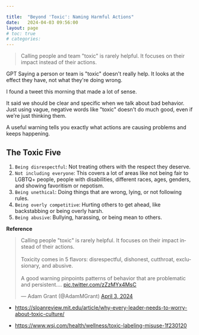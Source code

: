 ```yaml
---

title:  "Beyond 'Toxic': Naming Harmful Actions"
date:   2024-04-03 09:56:00
layout: page
# toc: true
# categories:
---
```


> Calling people and team "toxic" is rarely helpful. It focuses on their impact instead of their actions.

GPT
Saying a person or team is "toxic" doesn't really help. It looks at the effect they have, not what they're doing wrong.

I found a tweet this morning that made a lot of sense.



It said we should be clear and specific when we talk about bad behavior. Just using vague, negative words like "toxic" doesn't do much good, even if we're just thinking them.

A useful warning tells you exactly what actions are causing problems and keeps happening.

## The Toxic Five
1. `Being disrespectful`: Not treating others with the respect they deserve.
1. `Not including everyone`: This covers a lot of areas like not being fair to LGBTQ+ people, people with disabilities, different races, ages, genders, and showing favoritism or nepotism.
1. `Being unethical`: Doing things that are wrong, lying, or not following rules.
1. `Being overly competitive`: Hurting others to get ahead, like backstabbing or being overly harsh.
1. `Being abusive`: Bullying, harassing, or being mean to others.



**Reference**

<blockquote class="twitter-tweet"><p lang="en" dir="ltr">Calling people &quot;toxic&quot; is rarely helpful. It focuses on their impact instead of their actions.<br><br>Toxicity comes in 5 flavors: disrespectful, dishonest, cutthroat, exclusionary, and abusive.<br><br>A good warning pinpoints patterns of behavior that are problematic and persistent.… <a href="https://t.co/zZzMYx4MsC">pic.twitter.com/zZzMYx4MsC</a></p>&mdash; Adam Grant (@AdamMGrant) <a href="https://twitter.com/AdamMGrant/status/1775515753053073593?ref_src=twsrc%5Etfw">April 3, 2024</a></blockquote> <script async src="https://platform.twitter.com/widgets.js" charset="utf-8"></script>

- https://sloanreview.mit.edu/article/why-every-leader-needs-to-worry-about-toxic-culture/

- https://www.wsj.com/health/wellness/toxic-labeling-misuse-1f230120
